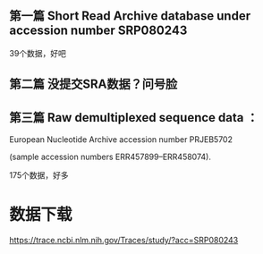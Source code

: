 ## 第一篇 Short Read Archive database under accession number SRP080243 <shrimp>
39个数据，好吧

## 第二篇 没提交SRA数据？问号脸

## 第三篇 Raw demultiplexed sequence data ：<oyster>

European Nucleotide Archive accession number PRJEB5702 

(sample accession numbers ERR457899–ERR458074). 

175个数据，好多


# 数据下载

https://trace.ncbi.nlm.nih.gov/Traces/study/?acc=SRP080243




